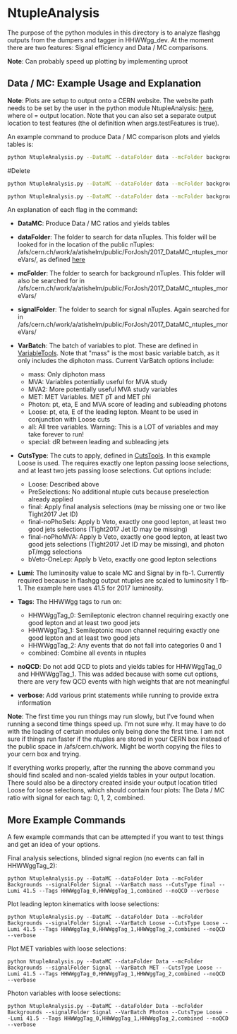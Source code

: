 # NtupleAnalysis

The purpose of the python modules in this directory is to analyze flashgg outputs from the dumpers and tagger in HHWWgg_dev. At the moment there are two features: Signal efficiency and Data / MC comparisons. 

**Note**: Can probably speed up plotting by implementing uproot 

## Data / MC: Example Usage and Explanation 

**Note**: Plots are setup to output onto a CERN website. The website path needs to be set by the user in the python module NtupleAnalysis: [here](https://github.com/NEUAnalyses/HHWWgg_Tools/blob/master/NtupleAnalysis/NtupleAnalysis.py#L36-L37), where ol = output location. Note that you can also set a separate output location to test features (the ol definition when args.testFeatures is true).  

An example command to produce Data / MC comparison plots and yields tables is: 

```bash
python NtupleAnalysis.py --DataMC --dataFolder data --mcFolder background --signalFolder signal --VarBatch mass --CutsType Loose --Lumi 41.5 --Tags HHWWggTag_0,HHWWggTag_1,HHWWggTag_2,combined --noQCD --verbose 
```

#Delete
```bash
python NtupleAnalysis.py --DataMC --dataFolder data --mcFolder background --signalFolder signal --VarBatch Fully-Hadronic  --CutsType 4Jet-Sel --Lumi 41.5 --Tags HHWWggTag_2  --verbose

python NtupleAnalysis.py --DataMC --dataFolder data --mcFolder background --signalFolder signal --VarBatch Fully-Hadronic  --CutsType 4Jet-SelPhoPt --Lumi 41.5 --Tags HHWWggTag_2  --verbose
```

An explanation of each flag in the command: 

- **DataMC**: Produce Data / MC ratios and yields tables 
- **dataFolder**: The folder to search for data nTuples. This folder will be looked for in the location of the public nTuples: /afs/cern.ch/work/a/atishelm/public/ForJosh/2017_DataMC_ntuples_moreVars/, as defined [here](NtupleAnalysis/NtupleAnalysis.py#L38)
- **mcFolder**: The folder to search for background nTuples. This folder will also be searched for in /afs/cern.ch/work/a/atishelm/public/ForJosh/2017_DataMC_ntuples_moreVars/
- **signalFolder**: The folder to search for signal nTuples. Again searched for in /afs/cern.ch/work/a/atishelm/public/ForJosh/2017_DataMC_ntuples_moreVars/
- **VarBatch**: The batch of variables to plot. These are defined in [VariableTools](NtupleAnalysis/python/VariableTools.py#L20-L158). Note that "mass" is the most basic variable batch, as it only includes the diphoton mass. Current VarBatch options include:
    - mass: Only diphoton mass
    - MVA: Variables potentially useful for MVA study
    - MVA2: More potentially useful MVA study variables 
    - MET: MET Variables. MET pT and MET phi 
    - Photon: pt, eta, E and MVA score of leading and subleading photons 
    - Loose: pt, eta, E of the leading lepton. Meant to be used in conjunction with Loose cuts 
    - all: All tree variables. Warning: This is a LOT of variables and may take forever to run! 
    - special: dR between leading and subleading jets  

- **CutsType**: The cuts to apply, defined in [CutsTools](https://github.com/NEUAnalyses/HHWWgg_Tools/blob/master/NtupleAnalysis/python/CutsTools.py#L11-L72). In this example Loose is used. The requires exactly one lepton passing loose selections, and at least two jets passing loose selections. Cut options include:
    - Loose: Described above
    - PreSelections: No additional ntuple cuts because preselection already applied
    - final: Apply final analysis selections (may be missing one or two like Tight2017 Jet ID)
    - final-noPhoSels: Apply b Veto, exactly one good lepton, at least two good jets selections (Tight2017 Jet ID may be missing)
    - final-noPhoMVA: Apply b Veto, exactly one good lepton, at least two good jets selections (Tight2017 Jet ID may be missing), and photon pT/mgg selections
    - bVeto-OneLep: Apply b Veto, exactly one good lepton selections 
- **Lumi**: The luminosity value to scale MC and Signal by in fb-1. Currently required because in flashgg output ntuples are scaled to luminosity 1 fb-1. The example here uses 41.5 for 2017 luminosity.
- **Tags**: The HHWWgg tags to run on:
    - HHWWggTag_0: Semileptonic electron channel requiring exactly one good lepton and at least two good jets 
    - HHWWggTag_1: Semileptonic muon channel requiring exactly one good lepton and at least two good jets 
    - HHWWggTag_2: Any events that do not fall into categories 0 and 1 
    - combined: Combine all events in ntuples
- **noQCD**: Do not add QCD to plots and yields tables for HHWWggTag_0 and HHWWggTag_1. This was added because with some cut options, there are very few QCD events with high weights that are not meaningful
- **verbose**: Add various print statements while running to provide extra information

**Note**: The first time you run things may run slowly, but I've found when running a second time things speed up. I'm not sure why. It may have to do with the loading of certain modules only being done the first time. I am not sure if things run faster if the ntuples are stored in your CERN box instead of the public space in /afs/cern.ch/work. Might be worth copying the files to your cern box and trying.

If everything works properly, after the running the above command you should find scaled and non-scaled yields tables in your output location. There sould also be a directory created inside your output location titled Loose for loose selections, which should contain four plots: The Data / MC ratio with signal for each tag: 0, 1, 2, combined.

## More Example Commands

A few example commands that can be attempted if you want to test things and get an idea of your options.

Final analysis selections, blinded signal region (no events can fall in HHWWggTag_2):

    python NtupleAnalysis.py --DataMC --dataFolder Data --mcFolder Backgrounds --signalFolder Signal --VarBatch mass --CutsType final --Lumi 41.5 --Tags HHWWggTag_0,HHWWggTag_1,combined --noQCD --verbose 

Plot leading lepton kinematics with loose selections:

    python NtupleAnalysis.py --DataMC --dataFolder Data --mcFolder Backgrounds --signalFolder Signal --VarBatch Loose --CutsType Loose --Lumi 41.5 --Tags HHWWggTag_0,HHWWggTag_1,HHWWggTag_2,combined --noQCD --verbose 

Plot MET variables with loose selections:

    python NtupleAnalysis.py --DataMC --dataFolder Data --mcFolder Backgrounds --signalFolder Signal --VarBatch MET --CutsType Loose --Lumi 41.5 --Tags HHWWggTag_0,HHWWggTag_1,HHWWggTag_2,combined --noQCD --verbose 

Photon variables with loose selections:

    python NtupleAnalysis.py --DataMC --dataFolder Data --mcFolder Backgrounds --signalFolder Signal --VarBatch Photon --CutsType Loose --Lumi 41.5 --Tags HHWWggTag_0,HHWWggTag_1,HHWWggTag_2,combined --noQCD --verbose 
